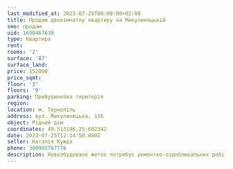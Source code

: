 ```yaml
---
last_modified_at: 2023-07-25T00:00:00+02:00
title: Продаю двокімнатну квартиру на Микулинецькій
seo: продам
uid: 1690467630
type: Квартира
rent:
rooms: '2'
surface: '87'
surface_land:
price: $52000
price_sqmt:
floor: '3'
floors: '9'
parking: Прибудинкова територія
region:
location: м. Тернопіль
address: вул. Микулинецька, 116
object: Рідний дім
coordinates: 49.513196,25.602342
date: 2023-07-25T12:14:50.000Z
seller: Наталія Кужда
phone: 380985767776
description: Новозбудоване житло потребує ремонтно-оздоблювальних робіт
---
```


